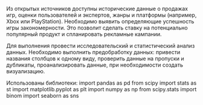 Из открытых источников доступны исторические данные о продажах игр, оценки пользователей и экспертов, жанры и платформы (например, Xbox или PlayStation). Необходимо выявить определяющие успешность игры закономерности. Это позволит сделать ставку на потенциально популярный продукт и спланировать рекламные кампании.

Для выполнения провести исследовательский и статистический анализ данных. Необходимо выполнить предобработку данных: привести названия столбцов к одному виду, проверить данные на пропуски и дубликаты, проанализировать данные, при необходимости создать визуализацию.

Использованы библиотеки:
import pandas as pd
from scipy import stats as st
import matplotlib.pyplot as plt
import numpy as np
from scipy.stats import binom
import seaborn as sns
